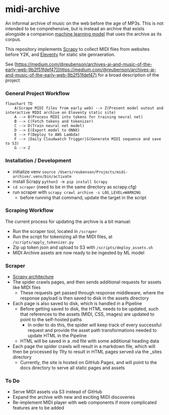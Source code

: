 # midi-archive

An informal archive of music on the web before the age of MP3s. This is not intended to be comprehensive, but is instead an archive that exists alongside a companion [machine learning model](https://github.com/reubenson/midi-archive-lambda) that uses the archive as its corpus.

This repository implements [Scrapy](https://docs.scrapy.org/en/latest/) to collect MIDI files from websites before Y2K, and [Eleventy](https://www.11ty.dev/) for static site genraeration.

See [https://medium.com/@reubenson/archives-ai-and-music-of-the-early-web-9b2f51fdef47](https://medium.com/@reubenson/archives-ai-and-music-of-the-early-web-9b2f51fdef47) for a broad description of the project

### General Project Workflow
```mermaid
flowchart TD
    A(Scrape MIDI files from early web) --> Z(Present model outout and interactive MIDI archive on Eleventy static site)
    A --> B(Process MIDI into tokens for training neural net)
    B --> C(Fetch tokens and tokenizer)
    C --> D(Train neural net model)
    D --> E(Export model to ONNX)
    E --> F(Deploy to AWS Lambda)
    F --> |Daily Cloudwatch Trigger|G(Generate MIDI sequence and save to S3)
    G --> Z
```
<!-- https://mermaid.live/edit#pako:eNqVU02P2jAQ_SsjSyt5peXUG4dKQIBFottKIHVVcRmcASwSm44dKN3d_96xEz7UnhpFih2_eTPz5vlNGV-S6qtN5U9mhxxhWawcyDPQC8N4IPgyK2awsRUF2LCvgZCrM5xo_Qi93mf4ob8xBXIRaqGqwDdRXkBXgnWRGE20x44F2ezSxjsYV3SUoDOEiNEaCDbSY5c58w6F1xsKoQ0VLg_R78lJGZ4hMlpn3RYcNYyVfGIX_vAAw8ww_2-GXHVzqDyWgoTFJxg2Zn9lbmlHekLR7C5UKSQv7W_iDjjKwEIvU4p7_ixRByoyaKzHvw6eL-pJ1q8vL68dZJwhE12Q1HROh4PvC5hjvS7x1u0ko151gVYGM6p8U54wV8h2u70W1cLe_0EtW9T7VE_JybxiN6xAPxtyhnKHAWVsWZK_VS70PMnlk7o5btANWRxyN9QrfqaH7E-BGExlk22Md45MDHC0mIN8kjykbG2nacVk6GqjNUtGg-Fu4tPM_axvffW67qm80DBhGW52bt0sDbU2vlHJ9rndTS9H6knVxDXaUu7KWzpcqbijmlaqL8sSeb9SK_chOBT_L87OqH7khp5UcyhF0sLilrFuf378AbMIGYw -->

### Installation / Development
- initialize venv `source /Users/reubenson/Projects/midi-archive/.venv/bin/activate`
- install Scrapy
`python3 -m pip install Scrapy`
- `cd scraper` (need to be in the same directory as scrapy.cfg)
- run scraper with `scrapy crawl archive -s LOG_LEVEL=WARNING`
    - before running that command, update the target in the script

### Scraping Workflow
The current process for updating the archive is a bit manual:
- Run the scraper tool, located in `/scraper`
- Run the script for tokenizing all the MIDI files, at `/scripts/apply_tokenizer.py`
- Zip up token json and upload to S3 with `/scripts/deploy_assets.sh`
- MIDI Archive assets are now ready to be ingested by ML model

### Scraper
- [Scrapy architecture](https://docs.scrapy.org/en/latest/topics/architecture.html)
- The spider crawls pages, and then sends additional requests for assets like MIDI files
    - These requests get passed through response middleware, where the response payload is then saved to disk in the assets directory
- Each page is also saved to disk, which is handled in a Pipeline
    - Before getting saved to disk, the HTML needs to be updated, such that references to the assets (MIDI, CSS, images) are updated to point to the self-hosted paths
        - In order to do this, the spider will keep track of every successful request and provide the asset path transformations needed to update HTML in the Pipeline
    - HTML will be saved in a .md file with some additional heading data
- Each page the spider crawls will result in a markdown file, which will then be processed by 11ty to result in HTML pages served via the _sites directory
    - Currently, the site is hosted on GitHub Pages, and will point to the docs directory to serve all static pages and assets

### To Do
- Serve MIDI assets via S3 instead of GitHub
- Expand the archive with new and exciting MIDI discoveries
- Re-implement MIDI player with web components if more complicated features are to be added